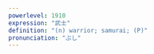 ```yaml
---
powerlevel: 1910
expression: "武士"
definition: "(n) warrior; samurai; (P)"
pronunciation: "ぶし"
---
```

